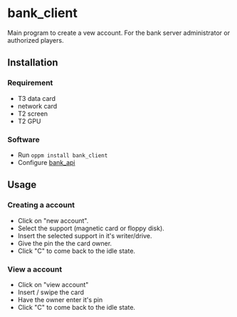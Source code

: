 # bank_client
Main program to create a vew account. For the bank server administrator or authorized players.  

## Installation

### Requirement
- T3 data card
- network card
- T2 screen
- T2 GPU

### Software
- Run `oppm install bank_client`
- Configure [bank_api](../bank_api/)

## Usage
### Creating a account
- Click on "new account".
- Select the support (magnetic card or floppy disk).
- Insert the selected support in it's writer/drive.
- Give the pin the the card owner.
- Click "C" to come back to the idle state.

### View a account
- Click on "view account"
- Insert / swipe the card
- Have the owner enter it's pin
- Click "C" to come back to the idle state.